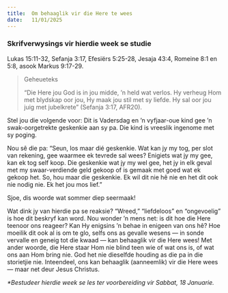 ```yaml
---
title:  Om behaaglik vir die Here te wees
date:   11/01/2025
---
```


### Skrifverwysings vir hierdie week se studie

Lukas 15:11-32, Sefanja 3:17, Efesiërs 5:25-28, Jesaja 43:4, Romeine 8:1 en 5:8, asook Markus 9:17-29.

> <p>Geheueteks</p>
> “Die Here jou God is in jou midde, ’n held wat verlos. Hy verheug Hom met blydskap oor jou, Hy maak jou stil met sy liefde. Hy sal oor jou juig met jubelkrete” (Sefanja 3:17, AFR20).

Stel jou die volgende voor: Dit is Vadersdag en ’n vyfjaar-oue kind gee ’n swak-oorgetrekte geskenkie aan sy pa. Die kind is vreeslik ingenome met sy poging.

Nou sê die pa: “Seun, los maar dié geskenkie. Wat kan jy my tog, per slot van rekening, gee waarmee ek tevrede sal wees? Enigiets wat jy my gee, kan ek tog self koop. Die geskenkie wat jy my wel gee, het jy in elk geval met my swaar-verdiende geld gekoop of is gemaak met goed wat ek gekoop het. So, hou maar die geskenkie. Ek wil dit nie hê nie en het dit ook nie nodig nie. Ek het jou mos lief.”

Sjoe, dis woorde wat sommer diep seermaak!

Wat dink jy van hierdie pa se reaksie? “Wreed,” “liefdeloos” en “ongevoelig” is hoe dit beskryf kan word. Nou wonder ’n mens net: is dit hoe die Here teenoor ons reageer? Kan Hy enigsins ’n behae in enigeen van ons hê? Hoe moeilik dit ook al is om te glo, selfs ons as gevalle wesens — in sonde vervalle en geneig tot die kwaad — kan behaaglik vir die Here wees! Met ander woorde, die Here staar Hom nie blind teen wie of wat ons is, of wat ons aan Hom bring nie. God het nie dieselfde houding as die pa in die storietjie nie. Inteendeel, ons kan behaaglik (aanneemlik) vir die Here wees — maar net deur Jesus Christus.

_*Bestudeer hierdie week se les ter voorbereiding vir Sabbat, 18 Januarie._